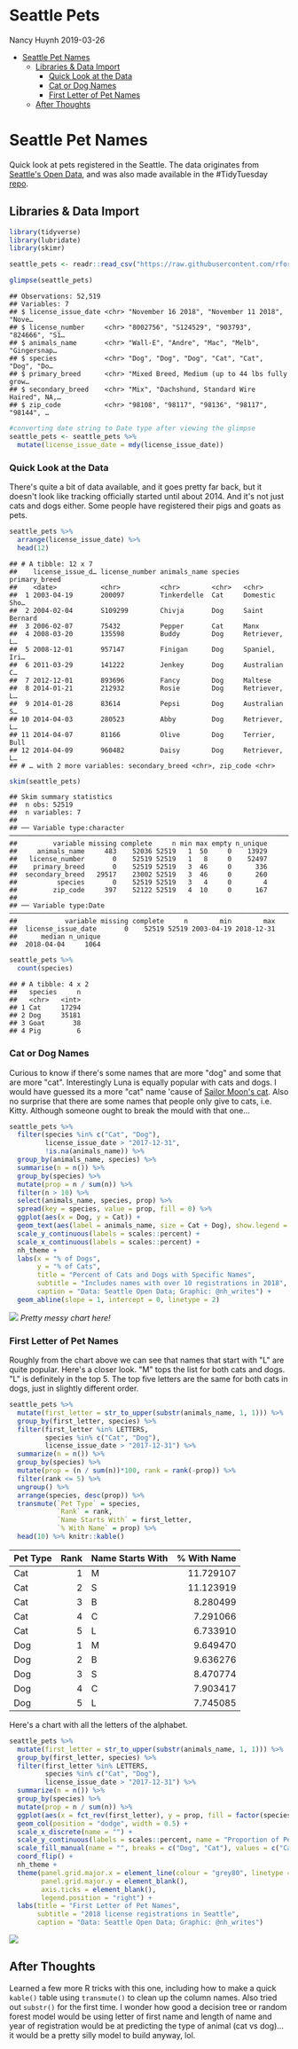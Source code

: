 Seattle Pets
================
Nancy Huynh
2019-03-26

-   [Seattle Pet Names](#seattle-pet-names)
    -   [Libraries & Data Import](#libraries-data-import)
        -   [Quick Look at the Data](#quick-look-at-the-data)
        -   [Cat or Dog Names](#cat-or-dog-names)
        -   [First Letter of Pet Names](#first-letter-of-pet-names)
    -   [After Thoughts](#after-thoughts)

Seattle Pet Names
=================

Quick look at pets registered in the Seattle. The data originates from [Seattle's Open Data](https://data.seattle.gov/Community/Seattle-Pet-Licenses/jguv-t9rb), and was also made available in the \#TidyTuesday [repo](https://github.com/rfordatascience/tidytuesday/tree/master/data/2019/2019-03-26).

Libraries & Data Import
-----------------------

``` r
library(tidyverse)
library(lubridate)
library(skimr)

seattle_pets <- readr::read_csv("https://raw.githubusercontent.com/rfordatascience/tidytuesday/master/data/2019/2019-03-26/seattle_pets.csv")

glimpse(seattle_pets)
```

    ## Observations: 52,519
    ## Variables: 7
    ## $ license_issue_date <chr> "November 16 2018", "November 11 2018", "Nove…
    ## $ license_number     <chr> "8002756", "S124529", "903793", "824666", "S1…
    ## $ animals_name       <chr> "Wall-E", "Andre", "Mac", "Melb", "Gingersnap…
    ## $ species            <chr> "Dog", "Dog", "Dog", "Cat", "Cat", "Dog", "Do…
    ## $ primary_breed      <chr> "Mixed Breed, Medium (up to 44 lbs fully grow…
    ## $ secondary_breed    <chr> "Mix", "Dachshund, Standard Wire Haired", NA,…
    ## $ zip_code           <chr> "98108", "98117", "98136", "98117", "98144", …

``` r
#converting date string to Date type after viewing the glimpse
seattle_pets <- seattle_pets %>%
  mutate(license_issue_date = mdy(license_issue_date))
```

### Quick Look at the Data

There's quite a bit of data available, and it goes pretty far back, but it doesn't look like tracking officially started until about 2014. And it's not just cats and dogs either. Some people have registered their pigs and goats as pets.

``` r
seattle_pets %>%
  arrange(license_issue_date) %>%
  head(12)
```

    ## # A tibble: 12 x 7
    ##    license_issue_d… license_number animals_name species primary_breed
    ##    <date>           <chr>          <chr>        <chr>   <chr>        
    ##  1 2003-04-19       200097         Tinkerdelle  Cat     Domestic Sho…
    ##  2 2004-02-04       S109299        Chivja       Dog     Saint Bernard
    ##  3 2006-02-07       75432          Pepper       Cat     Manx         
    ##  4 2008-03-20       135598         Buddy        Dog     Retriever, L…
    ##  5 2008-12-01       957147         Finigan      Dog     Spaniel, Iri…
    ##  6 2011-03-29       141222         Jenkey       Dog     Australian C…
    ##  7 2012-12-01       893696         Fancy        Dog     Maltese      
    ##  8 2014-01-21       212932         Rosie        Dog     Retriever, L…
    ##  9 2014-01-28       83614          Pepsi        Dog     Australian S…
    ## 10 2014-04-03       280523         Abby         Dog     Retriever, L…
    ## 11 2014-04-07       81166          Olive        Dog     Terrier, Bull
    ## 12 2014-04-09       960482         Daisy        Dog     Retriever, L…
    ## # … with 2 more variables: secondary_breed <chr>, zip_code <chr>

``` r
skim(seattle_pets)
```

    ## Skim summary statistics
    ##  n obs: 52519 
    ##  n variables: 7 
    ## 
    ## ── Variable type:character ──────────────────────────────────────────────────────────────────────────────────────────────────────────────────────────────
    ##         variable missing complete     n min max empty n_unique
    ##     animals_name     483    52036 52519   1  50     0    13929
    ##   license_number       0    52519 52519   1   8     0    52497
    ##    primary_breed       0    52519 52519   3  46     0      336
    ##  secondary_breed   29517    23002 52519   3  46     0      260
    ##          species       0    52519 52519   3   4     0        4
    ##         zip_code     397    52122 52519   4  10     0      167
    ## 
    ## ── Variable type:Date ───────────────────────────────────────────────────────────────────────────────────────────────────────────────────────────────────
    ##            variable missing complete     n        min        max
    ##  license_issue_date       0    52519 52519 2003-04-19 2018-12-31
    ##      median n_unique
    ##  2018-04-04     1064

``` r
seattle_pets %>%
  count(species)
```

    ## # A tibble: 4 x 2
    ##   species     n
    ##   <chr>   <int>
    ## 1 Cat     17294
    ## 2 Dog     35181
    ## 3 Goat       38
    ## 4 Pig         6

### Cat or Dog Names

Curious to know if there's some names that are more "dog" and some that are more "cat". Interestingly Luna is equally popular with cats and dogs. I would have guessed its a more "cat" name 'cause of [Sailor Moon's cat](https://yattatachi.com/top-6-iconic-and-adorable-pets-in-anime-history). Also no surprise that there are some names that people only give to cats, i.e. Kitty. Although someone ought to break the mould with that one...

``` r
seattle_pets %>% 
  filter(species %in% c("Cat", "Dog"),
         license_issue_date > "2017-12-31",
         !is.na(animals_name)) %>%
  group_by(animals_name, species) %>%
  summarise(n = n()) %>%
  group_by(species) %>%
  mutate(prop = n / sum(n)) %>%
  filter(n > 10) %>%
  select(animals_name, species, prop) %>%
  spread(key = species, value = prop, fill = 0) %>%
  ggplot(aes(x = Dog, y = Cat)) +
  geom_text(aes(label = animals_name, size = Cat + Dog), show.legend = FALSE) +
  scale_y_continuous(labels = scales::percent) +
  scale_x_continuous(labels = scales::percent) +
  nh_theme +
  labs(x = "% of Dogs",
       y = "% of Cats",
       title = "Percent of Cats and Dogs with Specific Names",
       subtitle = "Includes names with over 10 registrations in 2018",
       caption = "Data: Seattle Open Data; Graphic: @nh_writes") +
  geom_abline(slope = 1, intercept = 0, linetype = 2)
```

![](Pets_files/figure-markdown_github/catordogname-1.png) *Pretty messy chart here!*

### First Letter of Pet Names

Roughly from the chart above we can see that names that start with "L" are quite popular. Here's a closer look. "M" tops the list for both cats and dogs. "L" is definitely in the top 5. The top five letters are the same for both cats in dogs, just in slightly different order.

``` r
seattle_pets %>%
  mutate(first_letter = str_to_upper(substr(animals_name, 1, 1))) %>%
  group_by(first_letter, species) %>%
  filter(first_letter %in% LETTERS,
         species %in% c("Cat", "Dog"),
         license_issue_date > "2017-12-31") %>%
  summarize(n = n()) %>%
  group_by(species) %>%
  mutate(prop = (n / sum(n))*100, rank = rank(-prop)) %>%
  filter(rank <= 5) %>%
  ungroup() %>%
  arrange(species, desc(prop)) %>%
  transmute(`Pet Type` = species,
            `Rank` = rank,
            `Name Starts With` = first_letter,
            `% With Name` = prop) %>%
  head(10) %>% knitr::kable()
```

| Pet Type |  Rank| Name Starts With |  % With Name|
|:---------|-----:|:-----------------|------------:|
| Cat      |     1| M                |    11.729107|
| Cat      |     2| S                |    11.123919|
| Cat      |     3| B                |     8.280499|
| Cat      |     4| C                |     7.291066|
| Cat      |     5| L                |     6.733910|
| Dog      |     1| M                |     9.649470|
| Dog      |     2| B                |     9.636276|
| Dog      |     3| S                |     8.470774|
| Dog      |     4| C                |     7.903417|
| Dog      |     5| L                |     7.745085|

Here's a chart with all the letters of the alphabet.

``` r
seattle_pets %>%
  mutate(first_letter = str_to_upper(substr(animals_name, 1, 1))) %>%
  group_by(first_letter, species) %>%
  filter(first_letter %in% LETTERS,
         species %in% c("Cat", "Dog"),
         license_issue_date > "2017-12-31") %>%
  summarize(n = n()) %>%
  group_by(species) %>%
  mutate(prop = n / sum(n)) %>%
  ggplot(aes(x = fct_rev(first_letter), y = prop, fill = factor(species))) +
  geom_col(position = "dodge", width = 0.5) + 
  scale_x_discrete(name = "") +
  scale_y_continuous(labels = scales::percent, name = "Proportion of Pet Type with Names", expand = c(0,0), limits = c(0, 0.15), breaks = seq(from = 0, to = 0.15, by = 0.025)) +
  scale_fill_manual(name = "", breaks = c("Dog", "Cat"), values = c("Cat" = "violet","Dog" = "dodgerBlue")) +
  coord_flip() +
  nh_theme +
  theme(panel.grid.major.x = element_line(colour = "grey80", linetype = 1, size = 0.25),
        panel.grid.major.y = element_blank(),
        axis.ticks = element_blank(),
        legend.position = "right") +
  labs(title = "First Letter of Pet Names",
       subtitle = "2018 license registrations in Seattle",
       caption = "Data: Seattle Open Data; Graphic: @nh_writes")
```

![](Pets_files/figure-markdown_github/alphapets-1.png)

After Thoughts
--------------

Learned a few more R tricks with this one, including how to make a quick `kable()` table using `transmute()` to clean up the column names. Also tried out `substr()` for the first time. I wonder how good a decision tree or random forest model would be using letter of first name and length of name and year of registration would be at predicting the type of animal (cat vs dog)... it would be a pretty silly model to build anyway, lol.
